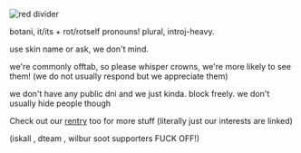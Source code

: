 ![red divider](https://64.media.tumblr.com/f7ca9638bdab59483ed345ef70827ae7/b5a54a69960eefcd-84/s2048x3072/a225574b63ec42c14a1e60b9032e66b5fd5038a4.png)

botani, it/its + rot/rotself pronouns! plural, introj-heavy.

use skin name or ask, we don't mind. 

we're commonly offtab, so please whisper crowns, we're more likely to see them! (we do not usually respond but we appreciate them)

we don't have any public dni and we just kinda. block freely. we don't usually hide people though

Check out our [rentry](https://rentry.org/emperorgrumbot) too for more stuff (literally just our interests are linked)


(iskall , dteam , wilbur soot supporters FUCK OFF!)
